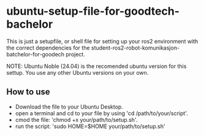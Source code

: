 # ubuntu-setup-file-for-goodtech-bachelor
This is just a setupfile, or shell file for setting up your ros2 environment with the correct dependencies for the student-ros2-robot-komunikasjon-batchelor-for-goodech project.

NOTE: Ubuntu Noble (24.04) is the recomended ubuntu version for this settup. You use any other Ubuntu versions on your own.

## How to use
- Download the file to your Ubuntu Desktop.
- open a terminal and cd to your file by using 'cd /path/to/your/script'.
- cmod the file: 'chmod +x your/path/to/setup.sh'.
- run the script: 'sudo HOME=$HOME your/path/to/setup.sh'
